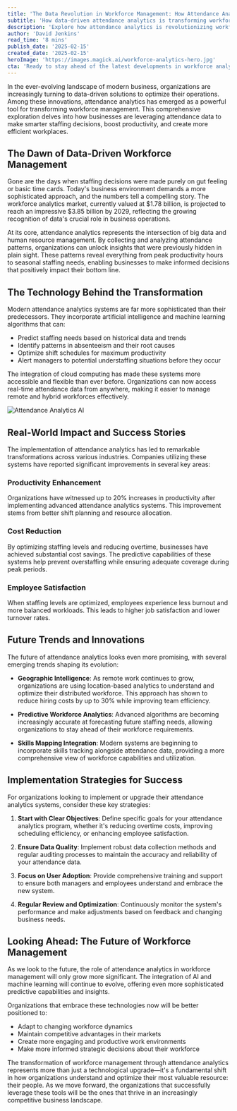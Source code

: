 ```yaml
---
title: 'The Data Revolution in Workforce Management: How Attendance Analytics is Reshaping Modern Business'
subtitle: 'How data-driven attendance analytics is transforming workforce management and boosting business efficiency'
description: 'Explore how attendance analytics is revolutionizing workforce management, with the market projected to reach $3.85 billion by 2029. Learn how AI-powered systems are helping organizations optimize staffing, boost productivity by up to 20%, and create more efficient workplaces through data-driven decision making.'
author: 'David Jenkins'
read_time: '8 mins'
publish_date: '2025-02-15'
created_date: '2025-02-15'
heroImage: 'https://images.magick.ai/workforce-analytics-hero.jpg'
cta: 'Ready to stay ahead of the latest developments in workforce analytics? Follow us on LinkedIn for regular insights into how data is transforming the future of work.'
---
```


In the ever-evolving landscape of modern business, organizations are increasingly turning to data-driven solutions to optimize their operations. Among these innovations, attendance analytics has emerged as a powerful tool for transforming workforce management. This comprehensive exploration delves into how businesses are leveraging attendance data to make smarter staffing decisions, boost productivity, and create more efficient workplaces.

## The Dawn of Data-Driven Workforce Management

Gone are the days when staffing decisions were made purely on gut feeling or basic time cards. Today's business environment demands a more sophisticated approach, and the numbers tell a compelling story. The workforce analytics market, currently valued at $1.78 billion, is projected to reach an impressive $3.85 billion by 2029, reflecting the growing recognition of data's crucial role in business operations.

At its core, attendance analytics represents the intersection of big data and human resource management. By collecting and analyzing attendance patterns, organizations can unlock insights that were previously hidden in plain sight. These patterns reveal everything from peak productivity hours to seasonal staffing needs, enabling businesses to make informed decisions that positively impact their bottom line.

## The Technology Behind the Transformation

Modern attendance analytics systems are far more sophisticated than their predecessors. They incorporate artificial intelligence and machine learning algorithms that can:

- Predict staffing needs based on historical data and trends
- Identify patterns in absenteeism and their root causes
- Optimize shift schedules for maximum productivity
- Alert managers to potential understaffing situations before they occur

The integration of cloud computing has made these systems more accessible and flexible than ever before. Organizations can now access real-time attendance data from anywhere, making it easier to manage remote and hybrid workforces effectively.

![Attendance Analytics AI](https://i.magick.ai/PIXE/1738406181100_magick_img.webp)

## Real-World Impact and Success Stories

The implementation of attendance analytics has led to remarkable transformations across various industries. Companies utilizing these systems have reported significant improvements in several key areas:

### Productivity Enhancement
Organizations have witnessed up to 20% increases in productivity after implementing advanced attendance analytics systems. This improvement stems from better shift planning and resource allocation.

### Cost Reduction
By optimizing staffing levels and reducing overtime, businesses have achieved substantial cost savings. The predictive capabilities of these systems help prevent overstaffing while ensuring adequate coverage during peak periods.

### Employee Satisfaction
When staffing levels are optimized, employees experience less burnout and more balanced workloads. This leads to higher job satisfaction and lower turnover rates.

## Future Trends and Innovations

The future of attendance analytics looks even more promising, with several emerging trends shaping its evolution:

- **Geographic Intelligence**: As remote work continues to grow, organizations are using location-based analytics to understand and optimize their distributed workforce. This approach has shown to reduce hiring costs by up to 30% while improving team efficiency.

- **Predictive Workforce Analytics**: Advanced algorithms are becoming increasingly accurate at forecasting future staffing needs, allowing organizations to stay ahead of their workforce requirements.

- **Skills Mapping Integration**: Modern systems are beginning to incorporate skills tracking alongside attendance data, providing a more comprehensive view of workforce capabilities and utilization.

## Implementation Strategies for Success

For organizations looking to implement or upgrade their attendance analytics systems, consider these key strategies:

1. **Start with Clear Objectives**: Define specific goals for your attendance analytics program, whether it's reducing overtime costs, improving scheduling efficiency, or enhancing employee satisfaction.

2. **Ensure Data Quality**: Implement robust data collection methods and regular auditing processes to maintain the accuracy and reliability of your attendance data.

3. **Focus on User Adoption**: Provide comprehensive training and support to ensure both managers and employees understand and embrace the new system.

4. **Regular Review and Optimization**: Continuously monitor the system's performance and make adjustments based on feedback and changing business needs.

## Looking Ahead: The Future of Workforce Management

As we look to the future, the role of attendance analytics in workforce management will only grow more significant. The integration of AI and machine learning will continue to evolve, offering even more sophisticated predictive capabilities and insights.

Organizations that embrace these technologies now will be better positioned to:

- Adapt to changing workforce dynamics
- Maintain competitive advantages in their markets
- Create more engaging and productive work environments
- Make more informed strategic decisions about their workforce

The transformation of workforce management through attendance analytics represents more than just a technological upgrade—it's a fundamental shift in how organizations understand and optimize their most valuable resource: their people. As we move forward, the organizations that successfully leverage these tools will be the ones that thrive in an increasingly competitive business landscape.